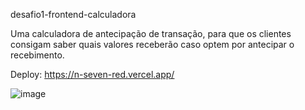 desafio1-frontend-calculadora

Uma calculadora de antecipação de transação, para que os clientes consigam saber quais valores receberão caso optem por antecipar o recebimento.

Deploy: https://n-seven-red.vercel.app/

![image](https://user-images.githubusercontent.com/98536103/213819828-15570c87-f9db-4921-9c24-49c2ae8f8335.png)
